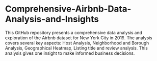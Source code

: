 # Comprehensive-Airbnb-Data-Analysis-and-Insights
This GitHub repository presents a comprehensive data analysis and exploration of the Airbnb dataset for New York City in 2019. The analysis covers several key aspects: Host Analysis, Neighborhood and Borough Analysis, Geographical Heatmap, Listing title and review analysis. This analysis gives one insight to make informed business decisions.
